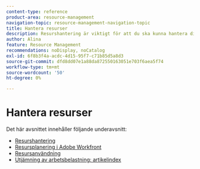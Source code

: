 ```yaml
---
content-type: reference
product-area: resource-management
navigation-topic: resource-management-navigation-topic
title: Hantera resurser
description: Resurshantering är viktigt för att du ska kunna hantera ditt arbete och göra prognoser om tillgänglighet. Läs mer om hur du planerar och schemalägger resurser för arbete i följande artiklar.
author: Alina
feature: Resource Management
recommendations: noDisplay, noCatalog
exl-id: 6f8b3f4a-acdc-4d15-95f7-c71b85d5a8d3
source-git-commit: dfd8dd07e1a88da872550163051e703f6aea5f74
workflow-type: tm+mt
source-wordcount: '50'
ht-degree: 0%

---
```


# Hantera resurser

Det här avsnittet innehåller följande underavsnitt:

* [Resurshantering](../resource-mgmt/resource-mgmt-overview/resource-management-overview.md)
* [Resursplanering i Adobe Workfront](../resource-mgmt/resource-planning/resource-planning-overview.md)
* [Resursanvändning](../resource-mgmt/resource-utilization/resource-utilization.md)
* [Utjämning av arbetsbelastning: artikelindex](../resource-mgmt/workload-balancer/workload-balancer.md)
